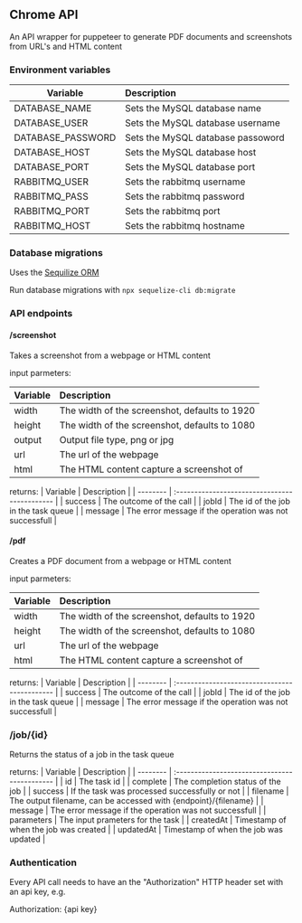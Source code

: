## Chrome API

An API wrapper for puppeteer to generate PDF documents and screenshots from URL's and HTML content

### Environment variables

| Variable          | Description                       |
| ----------------- | :-------------------------------- |
| DATABASE_NAME     | Sets the MySQL database name      |
| DATABASE_USER     | Sets the MySQL database username  |
| DATABASE_PASSWORD | Sets the MySQL database passoword |
| DATABASE_HOST     | Sets the MySQL database host      |
| DATABASE_PORT     | Sets the MySQL database port      |
| RABBITMQ_USER     | Sets the rabbitmq username        |
| RABBITMQ_PASS     | Sets the rabbitmq password        |
| RABBITMQ_PORT     | Sets the rabbitmq port            |
| RABBITMQ_HOST     | Sets the rabbitmq hostname        |

### Database migrations

Uses the [Sequilize ORM](https://sequelize.org)

Run database migrations with
`npx sequelize-cli db:migrate`

### API endpoints

#### /screenshot

Takes a screenshot from a webpage or HTML content

input parmeters:

| Variable | Description                                   |
| -------- | :-------------------------------------------- |
| width    | The width of the screenshot, defaults to 1920 |
| height   | The width of the screenshot, defaults to 1080 |
| output   | Output file type, png or jpg                  |
| url      | The url of the webpage                        |
| html     | The HTML content capture a screenshot of      |

returns:
| Variable | Description |
| -------- | :-------------------------------------------- |
| success | The outcome of the call |
| jobId | The id of the job in the task queue |
| message | The error message if the operation was not successfull |

#### /pdf

Creates a PDF document from a webpage or HTML content

input parmeters:

| Variable | Description                                   |
| -------- | :-------------------------------------------- |
| width    | The width of the screenshot, defaults to 1920 |
| height   | The width of the screenshot, defaults to 1080 |
| url      | The url of the webpage                        |
| html     | The HTML content capture a screenshot of      |

returns:
| Variable | Description |
| -------- | :-------------------------------------------- |
| success | The outcome of the call |
| jobId | The id of the job in the task queue |
| message | The error message if the operation was not successfull |

### /job/{id}

Returns the status of a job in the task queue

returns:
| Variable | Description |
| -------- | :-------------------------------------------- |
| id | The task id |
| complete | The completion status of the job |
| success | If the task was processed successfully or not |
| filename | The output filename, can be accessed with {endpoint}/{filename} |
| message | The error message if the operation was not successfull |
| parameters | The input prameters for the task |
| createdAt | Timestamp of when the job was created |
| updatedAt | Timestamp of when the job was updated |

### Authentication

Every API call needs to have an the "Authorization" HTTP header set with an api key, e.g.

Authorization: {api key}
